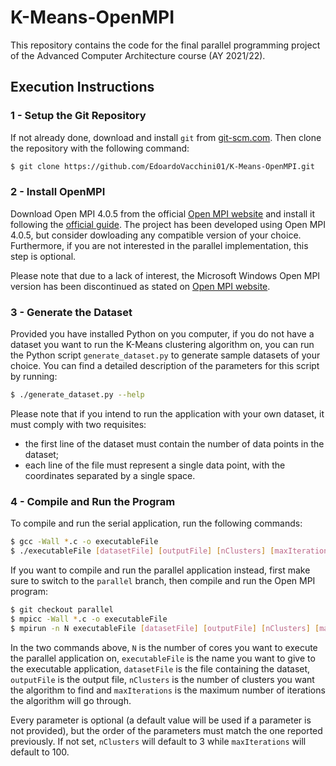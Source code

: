 # K-Means-OpenMPI

This repository contains the code for the final parallel programming project of the Advanced Computer Architecture course (AY 2021/22).

## Execution Instructions

### 1 - Setup the Git Repository
If not already done, download and install ```git``` from [git-scm.com](https://git-scm.com/book/en/v2/Getting-Started-Installing-Git). Then clone the repository with the following command:
```bash
$ git clone https://github.com/EdoardoVacchini01/K-Means-OpenMPI.git
```

### 2 - Install OpenMPI
Download Open MPI 4.0.5 from the official [Open MPI website](https://www.open-mpi.org/software/ompi/v4.0/) and install it following the [official guide](https://www.open-mpi.org/faq/?category=building#easy-build). The project has been developed using Open MPI 4.0.5, but consider dowloading any compatible version of your choice. Furthermore, if you are not interested in the parallel implementation, this step is optional.

Please note that due to a lack of interest, the Microsoft Windows Open MPI version has been discontinued as stated on [Open MPI website](https://www.open-mpi.org/software/ompi/v1.6/ms-windows.php).

### 3 - Generate the Dataset
Provided you have installed Python on you computer, if you do not have a dataset you want to run the K-Means clustering algorithm on, you can run the Python script ```generate_dataset.py``` to generate sample datasets of your choice. You can find a detailed description of the parameters for this script by running:
```bash
$ ./generate_dataset.py --help
```

Please note that if you intend to run the application with your own dataset, it must comply with two requisites:
- the first line of the dataset must contain the number of data points in the dataset;
- each line of the file must represent a single data point, with the coordinates separated by a single space.

### 4 - Compile and Run the Program
To compile and run the serial application, run the following commands:
```bash
$ gcc -Wall *.c -o executableFile
$ ./executableFile [datasetFile] [outputFile] [nClusters] [maxIterations]
```

If you want to compile and run the parallel application instead, first make sure to switch to the ```parallel``` branch, then compile and run the Open MPI program:
```bash
$ git checkout parallel
$ mpicc -Wall *.c -o executableFile
$ mpirun -n N executableFile [datasetFile] [outputFile] [nClusters] [maxIterations]
```

In the two commands above, ```N``` is the number of cores you want to execute the parallel application on, ```executableFile``` is the name you want to give to the executable application, ```datasetFile``` is the file containing the dataset, ```outputFile``` is the output file, ```nClusters``` is the number of clusters you want the algorithm to find and ```maxIterations``` is the maximum number of iterations the algorithm will go through.

Every parameter is optional (a default value will be used if a parameter is not provided), but the order of the parameters must match the one reported previously. If not set, ```nClusters``` will default to 3 while ```maxIterations``` will default to 100.
